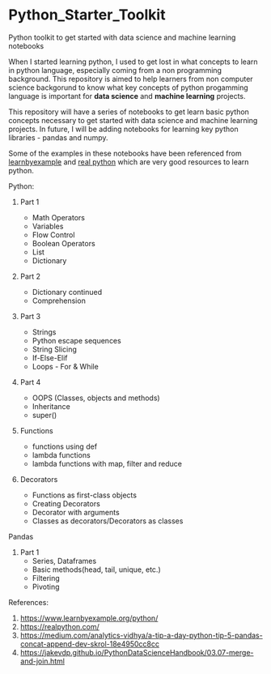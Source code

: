 # Python_Starter_Toolkit

Python toolkit to get started with data science and machine learning notebooks

When I started learning python, I used to get lost in what concepts to learn in python language, especially coming from a non programming background. This repository is aimed to help learners from non computer science backgorund to know what key concepts of python progamming language is important for **data science** and **machine learning** projects.

This repository will have a series of notebooks to get learn basic python concepts necessary to get started with data science and machine learning projects. In future, I will be adding notebooks for learning key python libraries - pandas and numpy.

Some of the examples in these notebooks have been referenced from [learnbyexample](https://www.learnbyexample.org/python/) and [real python](https://realpython.com/) which are very good resources to learn python.

Python:

1. Part 1
    - Math Operators
    - Variables
    - Flow Control
    - Boolean Operators
    - List
    - Dictionary
2. Part 2
    - Dictionary continued
    - Comprehension
3. Part 3
    - Strings
    - Python escape sequences
    - String Slicing
    - If-Else-Elif
    - Loops - For & While
    
4. Part 4
    - OOPS (Classes, objects and methods)
    - Inheritance
    - super()
5. Functions
    - functions using def
    - lambda functions
    - lambda functions with map, filter and reduce
    
6. Decorators
    - Functions as first-class objects
    - Creating Decorators
    - Decorator with arguments
    - Classes as decorators/Decorators as classes

Pandas

1. Part 1
   - Series, Dataframes
   - Basic methods(head, tail, unique, etc.)
   - Filtering
   - Pivoting

References:
1. https://www.learnbyexample.org/python/
2. https://realpython.com/
3. https://medium.com/analytics-vidhya/a-tip-a-day-python-tip-5-pandas-concat-append-dev-skrol-18e4950cc8cc
4. https://jakevdp.github.io/PythonDataScienceHandbook/03.07-merge-and-join.html


